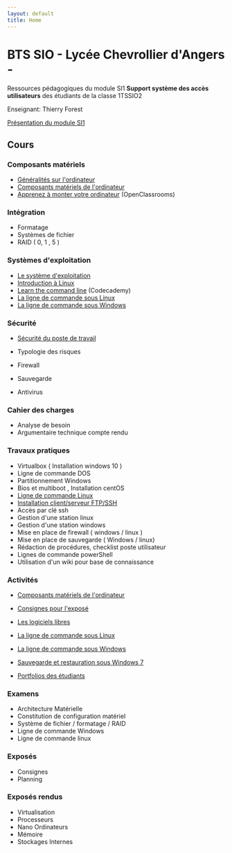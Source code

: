 ```yaml
---
layout: default
title: Home
---
```


# BTS SIO - Lycée Chevrollier d'Angers - 

Ressources pédagogiques du module SI1 **Support système des accès utilisateurs** des étudiants de la classe 1TSSIO2

Enseignant: Thierry Forest

[Présentation du module SI1](presentation) 

## Cours

### Composants matériels

* [Généralités sur l'ordinateur](lessons/ordinateur)
* [Composants matériels de l'ordinateur](http://prof.bpesquet.fr/cours/composants-materiels-ordinateur/)
* [Apprenez à monter votre ordinateur](https://openclassrooms.com/courses/apprenez-a-monter-votre-ordinateur) (OpenClassrooms)

### Intégration

* Formatage
* Systèmes de fichier
* RAID ( 0, 1 , 5 )

### Systèmes d'exploitation

* [Le système d'exploitation](lessons/systeme-exploitation)
* [Introduction à Linux](lessons/linux)
* [Learn the command line](https://www.codecademy.com/learn/learn-the-command-line) (Codecademy)
* [La ligne de commande sous Linux](lessons/ligne-commande-linux)
* [La ligne de commande sous Windows](lessons/ligne-commande-windows)

### Sécurité

* [Sécurité du poste de travail](lessons/securite-poste-de-travail)

* Typologie des risques
* Firewall
* Sauvegarde
* Antivirus 

### Cahier des charges

* Analyse de besoin
* Argumentaire technique compte rendu

### Travaux pratiques

* Virtualbox ( Installation  windows 10 )
* Ligne de commande DOS
* Partitionnement Windows 
* Bios et multiboot , Installation centOS
* [Ligne de commande Linux](tp/linux_command.md) 
* [Installation client/serveur FTP/SSH](tp/ftpopenssh.md)
* Accès par clé ssh 
* Gestion d'une station linux
* Gestion d'une station windows 
* Mise en place de firewall ( windows / linux )
* Mise en place de sauvegarde ( Windows / linux)
* Rédaction de procédures, checklist poste utilisateur
* Lignes de commande powerShell 
* Utilisation d'un wiki pour base de connaissance 

### Activités

* [Composants matériels de l'ordinateur](activities/composants-materiels)
* [Consignes pour l'exposé](activities/consignes-expose)
* [Les logiciels libres](activities/logiciels-libres)
* [La ligne de commande sous Linux](activities/ligne-commande-linux)
* [La ligne de commande sous Windows](activities/ligne-commande-windows)
* [Sauvegarde et restauration sous Windows 7](activities/sauvegarde-restauration-w7)

* [Portfolios des étudiants](portfolio)

### Examens

* Architecture Matérielle
* Constitution de configuration matériel 
* Système de fichier / formatage / RAID 
* Ligne de commande Windows
* Ligne de commande linux

### Exposés

* Consignes 
* Planning

### Exposés rendus 

* Virtualisation 
* Processeurs
* Nano Ordinateurs
* Mémoire
* Stockages Internes

